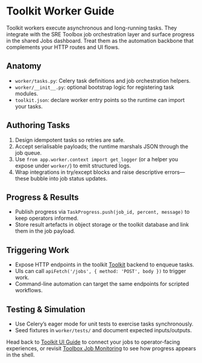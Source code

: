 # Toolkit Worker Guide

Toolkit workers execute asynchronous and long-running tasks. They integrate with the SRE Toolbox job orchestration layer and surface progress in the shared Jobs dashboard. Treat them as the automation backbone that complements your HTTP routes and UI flows.

## Anatomy

- `worker/tasks.py`: Celery task definitions and job orchestration helpers.
- `worker/__init__.py`: optional bootstrap logic for registering task modules.
- `toolkit.json`: declare worker entry points so the runtime can import your tasks.

## Authoring Tasks

1. Design idempotent tasks so retries are safe.
2. Accept serialisable payloads; the runtime marshals JSON through the job queue.
3. Use `from app.worker.context import get_logger` (or a helper you expose under `worker/`) to emit structured logs.
4. Wrap integrations in try/except blocks and raise descriptive errors—these bubble into job status updates.

## Progress & Results

- Publish progress via `TaskProgress.push(job_id, percent, message)` to keep operators informed.
- Store result artefacts in object storage or the toolkit database and link them in the job payload.

## Triggering Work

- Expose HTTP endpoints in the toolkit [Toolkit](toolkit) backend to enqueue tasks.
- UIs can call `apiFetch('/jobs', { method: 'POST', body })` to trigger work.
- Command-line automation can target the same endpoints for scripted workflows.

## Testing & Simulation

- Use Celery’s eager mode for unit tests to exercise tasks synchronously.
- Seed fixtures in `worker/tests/` and document expected inputs/outputs.

Head back to [Toolkit UI Guide](toolkit-ui) to connect your jobs to operator-facing experiences, or revisit [Toolbox Job Monitoring](toolbox-job-monitoring) to see how progress appears in the shell.

